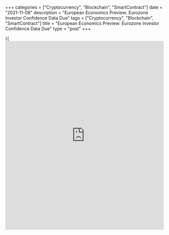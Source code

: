 +++
categories = ["Cryptocurrency", "Blockchain", "SmartContract"]
date = "2021-11-08"
description = "European Economics Preview: Eurozone Investor Confidence Data Due"
tags = ["Cryptocurrency", "Blockchain", "SmartContract"]
title = "European Economics Preview: Eurozone Investor Confidence Data Due"
type = "post"
+++

{{<iframe id="large-banner" src="https://www.bounty.group/#slide=10.0" width="100%" height="600" scrolling="no" style="border: 0px solid rgb(216, 221, 230); border-radius: 3px;">}}

Investor sentiment data from euro area is due on Monday, headlining a
light day for the European economic [news](https://www.letsplayfx.com/blog/forex-news-website/).

At 1.45 am ET, the Swiss State Secretariat for Economic Affairs is
scheduled to issue unemployment data for October. The jobless rate is
seen at 2.7 percent, down from 2.8 percent in September.

At 2.00 am ET, Statistics Norway is set to issue manufacturing output
for September. Output had declined 0.6 percent on month in August.

At 4.00 am ET, the Czech Statistical Office releases industrial and
construction output data and foreign trade figures. Industrial output is
expected to fall 0.9 percent annually after easing 1.4 percent in
August.

In the meantime, foreign trade data is due from Hungary. Economists
forecast the trade deficit to narrow to EUR 62 million from EUR 751
million in August.

Half an hour later, Eurozone Sentix [investor](https://www.fintechee.com/tutorial-for-forex-trading/investor-mode/) confidence data is due. The
[investor](https://www.fintechee.com/tutorial-for-forex-trading/investor-mode/) confidence index is forecast to decline to 15.5 in November
from 16.9 in the previous month.

For comments and feedback [contact](https://www.playgroundfx.com/contact/): editorial@rtt[news](https://www.letsplayfx.com/blog/forex-news-website/).com

[Economic News][1]

 **What parts of the world are seeing the best (and worst) economic
performances lately? Click[here][2] to check out our [Econ Scorecard][2]
and find out! See up-to-the-moment [ranking](https://www.playgroundfx.com/blog/crypto-exchange-ranking/)s for the best and worst
performers in [GDP][2], [unemployment rate][3], [inflation][4] and much
more.**

   1. www.rtt[news](https://www.letsplayfx.com/blog/forex-news-website/).com/Content/EconomicNews.aspx
   2. www.rtt[news](https://www.letsplayfx.com/blog/forex-news-website/).com/economic-scorecard/world-rank/GDP/highest-performance.aspx
   3. www.rtt[news](https://www.letsplayfx.com/blog/forex-news-website/).com/economic-scorecard/world-rank/unemployment-rate/lowest-performance.aspx
   4. www.rtt[news](https://www.letsplayfx.com/blog/forex-news-website/).com/economic-scorecard/world-rank/CPI/highest-performance.aspx